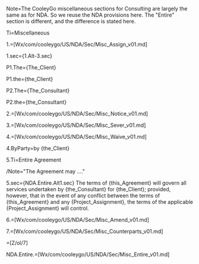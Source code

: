 Note=The CooleyGo miscellaneous sections for Consulting are largely the same as for NDA.  So we reuse the NDA provisions here.  The "Entire" section is different, and the difference is stated here.

Ti=Miscellaneous

1.=[Wx/com/cooleygo/US/NDA/Sec/Misc_Assign_v01.md]

1.sec={1.Alt-3.sec}

P1.The={The_Client}

P1.the={the_Client}

P2.The={The_Consultant}

P2.the={the_Consultant}

2.=[Wx/com/cooleygo/US/NDA/Sec/Misc_Notice_v01.md]

3.=[Wx/com/cooleygo/US/NDA/Sec/Misc_Sever_v01.md]

4.=[Wx/com/cooleygo/US/NDA/Sec/Misc_Waive_v01.md]

4.ByParty=by {the_Client}

5.Ti=Entire Agreement

/Note="The Agreement may ...."

5.sec={NDA.Entire.Alt1.sec}  The terms of {this_Agreement} will govern all services undertaken by {the_Consultant} for {the_Client}; provided, however, that in the event of any conflict between the terms of {this_Agreement} and any {Project_Assignment}, the terms of the applicable {Project_Assignment} will control.  

6.=[Wx/com/cooleygo/US/NDA/Sec/Misc_Amend_v01.md]

7.=[Wx/com/cooleygo/US/NDA/Sec/Misc_Counterparts_v01.md]

=[Z/ol/7]

NDA.Entire.=[Wx/com/cooleygo/US/NDA/Sec/Misc_Entire_v01.md]